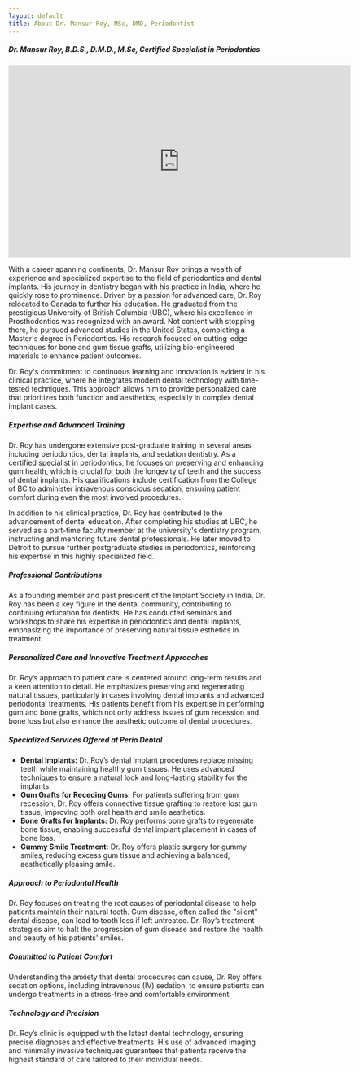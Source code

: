 ```yaml
---
layout: default
title: About Dr. Mansur Roy, MSc, DMD, Periodontist
---
```



<h5><i>Dr. Mansur Roy, B.D.S., D.M.D., M.Sc, Certified Specialist in Periodontics</i></h5>

<p><iframe width="672" height="378" src="https://www.youtube.com/embed/cP-rR8wqrtY?controls=1&rel=0&enablejsapi=1" title="Dental Implants by Dr. Roy Periodontist" frameborder="0" allow="accelerometer; autoplay; clipboard-write; encrypted-media; gyroscope; picture-in-picture" allowfullscreen></iframe>
</p>

<p>With a career spanning continents, Dr. Mansur Roy brings a wealth of experience and specialized expertise to the field of periodontics and dental implants. His journey in dentistry began with his practice in India, where he quickly rose to prominence. Driven by a passion for advanced care, Dr. Roy relocated to Canada to further his education. He graduated from the prestigious University of British Columbia (UBC), where his excellence in Prosthodontics was recognized with an award. Not content with stopping there, he pursued advanced studies in the United States, completing a Master's degree in Periodontics. His research focused on cutting-edge techniques for bone and gum tissue grafts, utilizing bio-engineered materials to enhance patient outcomes.</p>

<p>Dr. Roy's commitment to continuous learning and innovation is evident in his clinical practice, where he integrates modern dental technology with time-tested techniques. This approach allows him to provide personalized care that prioritizes both function and aesthetics, especially in complex dental implant cases.</p>

<h5>Expertise and Advanced Training</h5>
<p>Dr. Roy has undergone extensive post-graduate training in several areas, including periodontics, dental implants, and sedation dentistry. As a certified specialist in periodontics, he focuses on preserving and enhancing gum health, which is crucial for both the longevity of teeth and the success of dental implants. His qualifications include certification from the College of BC to administer intravenous conscious sedation, ensuring patient comfort during even the most involved procedures.</p>

<p>In addition to his clinical practice, Dr. Roy has contributed to the advancement of dental education. After completing his studies at UBC, he served as a part-time faculty member at the university's dentistry program, instructing and mentoring future dental professionals. He later moved to Detroit to pursue further postgraduate studies in periodontics, reinforcing his expertise in this highly specialized field.</p>

<h5>Professional Contributions</h5>
<p>As a founding member and past president of the Implant Society in India, Dr. Roy has been a key figure in the dental community, contributing to continuing education for dentists. He has conducted seminars and workshops to share his expertise in periodontics and dental implants, emphasizing the importance of preserving natural tissue esthetics in treatment.</p>

<h5>Personalized Care and Innovative Treatment Approaches</h5>
<p>Dr. Roy’s approach to patient care is centered around long-term results and a keen attention to detail. He emphasizes preserving and regenerating natural tissues, particularly in cases involving dental implants and advanced periodontal treatments. His patients benefit from his expertise in performing gum and bone grafts, which not only address issues of gum recession and bone loss but also enhance the aesthetic outcome of dental procedures.</p>

<h5>Specialized Services Offered at Perio Dental</h5>
<ul>
<li><b>Dental Implants:</b> Dr. Roy’s dental implant procedures replace missing teeth while maintaining healthy gum tissues. He uses advanced techniques to ensure a natural look and long-lasting stability for the implants.</li>
<li><b>Gum Grafts for Receding Gums:</b> For patients suffering from gum recession, Dr. Roy offers connective tissue grafting to restore lost gum tissue, improving both oral health and smile aesthetics.</li>
<li><b>Bone Grafts for Implants:</b> Dr. Roy performs bone grafts to regenerate bone tissue, enabling successful dental implant placement in cases of bone loss.</li>
<li><b>Gummy Smile Treatment:</b> Dr. Roy offers plastic surgery for gummy smiles, reducing excess gum tissue and achieving a balanced, aesthetically pleasing smile.</li>
</ul>

<h5>Approach to Periodontal Health</h5>
<p>Dr. Roy focuses on treating the root causes of periodontal disease to help patients maintain their natural teeth. Gum disease, often called the "silent" dental disease, can lead to tooth loss if left untreated. Dr. Roy’s treatment strategies aim to halt the progression of gum disease and restore the health and beauty of his patients' smiles.</p>

<h5>Committed to Patient Comfort</h5>
<p>Understanding the anxiety that dental procedures can cause, Dr. Roy offers sedation options, including intravenous (IV) sedation, to ensure patients can undergo treatments in a stress-free and comfortable environment.</p>

<h5>Technology and Precision</h5>
<p>Dr. Roy’s clinic is equipped with the latest dental technology, ensuring precise diagnoses and effective treatments. His use of advanced imaging and minimally invasive techniques guarantees that patients receive the highest standard of care tailored to their individual needs.</p>